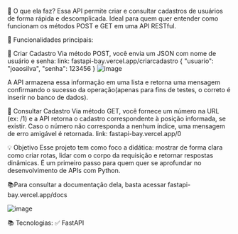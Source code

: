 🧩 O que ela faz?
Essa API permite criar e consultar cadastros de usuários de forma rápida e descomplicada. Ideal para quem quer entender como funcionam os métodos POST e GET em uma API RESTful.

🔧 Funcionalidades principais:

🔹 Criar Cadastro
Via método POST, você envia um JSON com nome de usuário e senha:
link: fastapi-bay.vercel.app/criarcadastro
{
  "usuario": "joaosilva",
  "senha": 123456
}
![image](https://github.com/user-attachments/assets/f2b58cdb-ca54-4b66-9b65-566f5f7231bb)


A API armazena essa informação em uma lista e retorna uma mensagem confirmando o sucesso da operação(apenas para fins de testes, o correto é inserir no banco de dados).

🔹 Consultar Cadastro
Via método GET, você fornece um número na URL (ex: /1) e a API retorna o cadastro correspondente à posição informada, se existir.
Caso o número não corresponda a nenhum índice, uma mensagem de erro amigável é retornada.
link: fastapi-bay.vercel.app/0

💡 Objetivo
Esse projeto tem como foco a didática: mostrar de forma clara como criar rotas, lidar com o corpo da requisição e retornar respostas dinâmicas. É um primeiro passo para quem quer se aprofundar no desenvolvimento de APIs com Python.

📚Para consultar a documentação dela, basta acessar fastapi-bay.vercel.app/docs

![image](https://github.com/user-attachments/assets/b94d7128-31cd-41c1-b4fa-cd90f75861e0)


📚 Tecnologias:
✅ FastAPI
